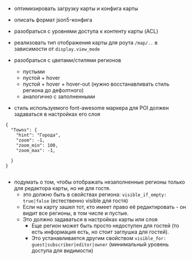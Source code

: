 - оптимизировать загрузку карты и конфига карты
- описать формат json5-конфига
- разобраться с уровнями доступа к контенту карты (ACL)
- реализовать тип отображения карты для роута `/map/..` в зависимости от `display.view_mode`

- разобраться с цветами/стилями регионов
  - пустыми
  - пустой + hover
  - пустой + hover + hover-out (нужно восстанавливать стиль региона до дефолтного)
  - аналогично с заполненными

- стиль используемого font-awesome маркера для POI должен задаваться в настройках его слоя

```json5
{
  "Towns": {
    "hint": "Города",
    "zoom": -1,
    "zoom_min": 100,
    "zoom_max": -1,
    
  }  
}
 
```

- подумать о том, чтобы отображать незаполненные регионы только для редактора карты, но не для гостя.
  - это должно быть в свойствах региона: `visible_if_empty: true|false` (естественно visible для гостя)
  - Если на карту зашел тот, кто имеет право её редактировать - он видит все регионы, в том числе и пустые.
  - Это должно задаваться в настройках карты или слоя
    - Еще регион может быть просто недоступен для гостей (то есть информация есть, но стоит заглушка для гостей). 
    - Это устанавливается другим свойством `visible_for: guest|subscriber|editor|owner` (минимальный уровень доступа для видимости)
 
